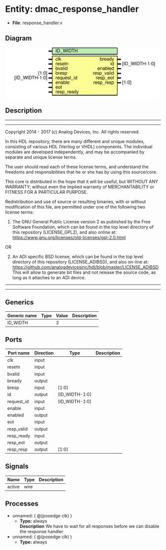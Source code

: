 # Entity: dmac_response_handler

- **File**: response_handler.v
## Diagram

![Diagram](response_handler.svg "Diagram")
## Description

 ***************************************************************************
 ***************************************************************************
 Copyright 2014 - 2017 (c) Analog Devices, Inc. All rights reserved.

 In this HDL repository, there are many different and unique modules, consisting
 of various HDL (Verilog or VHDL) components. The individual modules are
 developed independently, and may be accompanied by separate and unique license
 terms.

 The user should read each of these license terms, and understand the
 freedoms and responsibilities that he or she has by using this source/core.

 This core is distributed in the hope that it will be useful, but WITHOUT ANY
 WARRANTY; without even the implied warranty of MERCHANTABILITY or FITNESS FOR
 A PARTICULAR PURPOSE.

 Redistribution and use of source or resulting binaries, with or without modification
 of this file, are permitted under one of the following two license terms:

   1. The GNU General Public License version 2 as published by the
      Free Software Foundation, which can be found in the top level directory
      of this repository (LICENSE_GPL2), and also online at:
      <https://www.gnu.org/licenses/old-licenses/gpl-2.0.html>

 OR

   2. An ADI specific BSD license, which can be found in the top level directory
      of this repository (LICENSE_ADIBSD), and also on-line at:
      https://github.com/analogdevicesinc/hdl/blob/master/LICENSE_ADIBSD
      This will allow to generate bit files and not release the source code,
      as long as it attaches to an ADI device.

 ***************************************************************************
 ***************************************************************************

## Generics

| Generic name | Type | Value | Description |
| ------------ | ---- | ----- | ----------- |
| ID_WIDTH     |      | 3     |             |
## Ports

| Port name  | Direction | Type           | Description |
| ---------- | --------- | -------------- | ----------- |
| clk        | input     |                |             |
| resetn     | input     |                |             |
| bvalid     | input     |                |             |
| bready     | output    |                |             |
| bresp      | input     | [1:0]          |             |
| id         | output    | [ID_WIDTH-1:0] |             |
| request_id | input     | [ID_WIDTH-1:0] |             |
| enable     | input     |                |             |
| enabled    | output    |                |             |
| eot        | input     |                |             |
| resp_valid | output    |                |             |
| resp_ready | input     |                |             |
| resp_eot   | output    |                |             |
| resp_resp  | output    | [1:0]          |             |
## Signals

| Name   | Type | Description |
| ------ | ---- | ----------- |
| active | wire |             |
## Processes
- unnamed: ( @(posedge clk) )
  - **Type:** always
</br>**Description**
 We have to wait for all responses before we can disable the response handler 
- unnamed: ( @(posedge clk) )
  - **Type:** always
